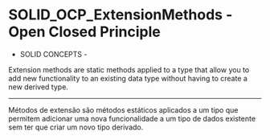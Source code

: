 # SOLID_OCP_ExtensionMethods - Open Closed Principle
- SOLID CONCEPTS -

Extension methods are static methods applied to a type that allow you to add new functionality to an existing data type without having to
create a new derived type.

---------------------------------------------------------------------------------------------------

Métodos de extensão são métodos estáticos aplicados a um tipo que permitem adicionar uma nova funcionalidade a um tipo de dados existente sem ter que 
criar um novo tipo derivado.

